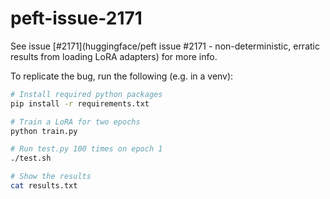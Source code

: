 # peft-issue-2171

See issue [#2171](huggingface/peft issue #2171 - non-deterministic, erratic results from loading LoRA adapters) for more info.

To replicate the bug, run the following (e.g. in a venv):

```sh
# Install required python packages
pip install -r requirements.txt

# Train a LoRA for two epochs
python train.py

# Run test.py 100 times on epoch 1
./test.sh

# Show the results
cat results.txt
```

